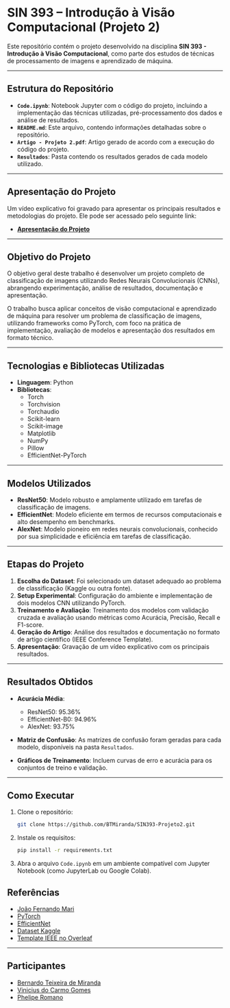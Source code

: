 # SIN 393 – Introdução à Visão Computacional (Projeto 2)

Este repositório contém o projeto desenvolvido na disciplina **SIN 393 - Introdução à Visão Computacional**, como parte dos estudos de técnicas de processamento de imagens e aprendizado de máquina.

---

## Estrutura do Repositório

- **`Code.ipynb`**: Notebook Jupyter com o código do projeto, incluindo a implementação das técnicas utilizadas, pré-processamento dos dados e análise de resultados.
- **`README.md`**: Este arquivo, contendo informações detalhadas sobre o repositório.
- **`Artigo - Projeto 2.pdf`**: Artigo gerado de acordo com a execução do código do projeto.
- **`Resultados`**: Pasta contendo os resultados gerados de cada modelo utilizado.

---

## Apresentação do Projeto

Um vídeo explicativo foi gravado para apresentar os principais resultados e metodologias do projeto. Ele pode ser acessado pelo seguinte link:

- **[Apresentação do Projeto](http://teste.com)**
---

## Objetivo do Projeto

O objetivo geral deste trabalho é desenvolver um projeto completo de classificação de imagens utilizando Redes Neurais Convolucionais (CNNs), abrangendo experimentação, análise de resultados, documentação e apresentação.

O trabalho busca aplicar conceitos de visão computacional e aprendizado de máquina para resolver um problema de classificação de imagens, utilizando frameworks como PyTorch, com foco na prática de implementação, avaliação de modelos e apresentação dos resultados em formato técnico.

---

## Tecnologias e Bibliotecas Utilizadas

- **Linguagem**: Python
- **Bibliotecas**:
  - Torch
  - Torchvision
  - Torchaudio
  - Scikit-learn
  - Scikit-image
  - Matplotlib
  - NumPy
  - Pillow
  - EfficientNet-PyTorch

---

## Modelos Utilizados
- **ResNet50**: Modelo robusto e amplamente utilizado em tarefas de classificação de imagens.
- **EfficientNet**: Modelo eficiente em termos de recursos computacionais e alto desempenho em benchmarks.
- **AlexNet**: Modelo pioneiro em redes neurais convolucionais, conhecido por sua simplicidade e eficiência em tarefas de classificação.

---

## Etapas do Projeto

1. **Escolha do Dataset**: Foi selecionado um dataset adequado ao problema de classificação (Kaggle ou outra fonte).
2. **Setup Experimental**: Configuração do ambiente e implementação de dois modelos CNN utilizando PyTorch.
3. **Treinamento e Avaliação**: Treinamento dos modelos com validação cruzada e avaliação usando métricas como Acurácia, Precisão, Recall e F1-score.
4. **Geração do Artigo**: Análise dos resultados e documentação no formato de artigo científico (IEEE Conference Template).
5. **Apresentação**: Gravação de um vídeo explicativo com os principais resultados.

---

## Resultados Obtidos

- **Acurácia Média**:
  - ResNet50: 95.36%
  - EfficientNet-B0: 94.96%
  - AlexNet: 93.75%
  
- **Matriz de Confusão**:
  As matrizes de confusão foram geradas para cada modelo, disponíveis na pasta `Resultados`.
- **Gráficos de Treinamento**:
  Incluem curvas de erro e acurácia para os conjuntos de treino e validação.

---

## Como Executar

1. Clone o repositório:
   ```bash
   git clone https://github.com/BTMiranda/SIN393-Projeto2.git
   ```
2. Instale os requisitos:
   ```bash
   pip install -r requirements.txt
   ```
3. Abra o arquivo `Code.ipynb` em um ambiente compatível com Jupyter Notebook (como JupyterLab ou Google Colab).

## Referências

- [João Fernando Mari](https://github.com/joaofmari/SIN392_Introduction-to-digital-image-processing_2023)
- [PyTorch](https://pytorch.org/)
- [EfficientNet](https://github.com/lukemelas/EfficientNet-PyTorch)
- [Dataset Kaggle](https://www.kaggle.com/)
- [Template IEEE no Overleaf](https://www.overleaf.com/latex/templates/ieee-conference-template/grfzhhncsfqn)

---

## Participantes

- [Bernardo Teixeira de Miranda](https://github.com/BTMiranda)
- [Vinicius do Carmo Gomes](https://github.com/ViniciusGomesc) 
- [Phelipe Romano](https://github.com/phromanomr)
